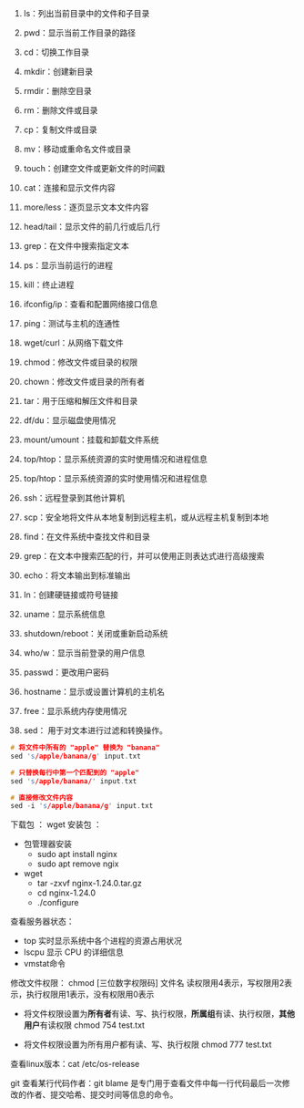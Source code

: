 1. ls：列出当前目录中的文件和子目录
2. pwd：显示当前工作目录的路径
3. cd：切换工作目录
4. mkdir：创建新目录
5. rmdir：删除空目录
6. rm：删除文件或目录
7. cp：复制文件或目录
8. mv：移动或重命名文件或目录

9. touch：创建空文件或更新文件的时间戳
10. cat：连接和显示文件内容

11. more/less：逐页显示文本文件内容
12. head/tail：显示文件的前几行或后几行

13. grep：在文件中搜索指定文本
14. ps：显示当前运行的进程

15. kill：终止进程
16. ifconfig/ip：查看和配置网络接口信息

17. ping：测试与主机的连通性
18. wget/curl：从网络下载文件

19. chmod：修改文件或目录的权限
20. chown：修改文件或目录的所有者

21. tar：用于压缩和解压文件和目录
22. df/du：显示磁盘使用情况
23. mount/umount：挂载和卸载文件系统
24. top/htop：显示系统资源的实时使用情况和进程信息
25. top/htop：显示系统资源的实时使用情况和进程信息

26. ssh：远程登录到其他计算机
27. scp：安全地将文件从本地复制到远程主机，或从远程主机复制到本地

28. find：在文件系统中查找文件和目录
29. grep：在文本中搜索匹配的行，并可以使用正则表达式进行高级搜索
30. echo：将文本输出到标准输出
31. ln：创建硬链接或符号链接
32. uname：显示系统信息
33. shutdown/reboot：关闭或重新启动系统
34. who/w：显示当前登录的用户信息
35. passwd：更改用户密码
36. hostname：显示或设置计算机的主机名
37. free：显示系统内存使用情况
38. sed： 用于对文本进行过滤和转换操作。

```cpp
# 将文件中所有的 "apple" 替换为 "banana"
sed 's/apple/banana/g' input.txt

# 只替换每行中第一个匹配到的 "apple"
sed 's/apple/banana/' input.txt

# 直接修改文件内容
sed -i 's/apple/banana/g' input.txt
```


下载包 ： wget
安装包 ： 
+ 包管理器安装
    + sudo apt install nginx
    + sudo apt remove ngix
+ wget
    + tar -zxvf nginx-1.24.0.tar.gz
    + cd nginx-1.24.0
    + ./configure

查看服务器状态：
+ top 实时显示系统中各个进程的资源占用状况
+ lscpu 显示 CPU 的详细信息
+ vmstat命令


修改文件权限： chmod [三位数字权限码] 文件名
读权限用4表示，写权限用2表示，执行权限用1表示，没有权限用0表示
+ 将文件权限设置为**所有者**有读、写、执行权限，**所属组**有读、执行权限，**其他用户**有读权限
chmod 754 test.txt


+ 将文件权限设置为所有用户都有读、写、执行权限
chmod 777 test.txt


查看linux版本：cat /etc/os-release 

git 查看某行代码作者：git blame 是专门用于查看文件中每一行代码最后一次修改的作者、提交哈希、提交时间等信息的命令。



